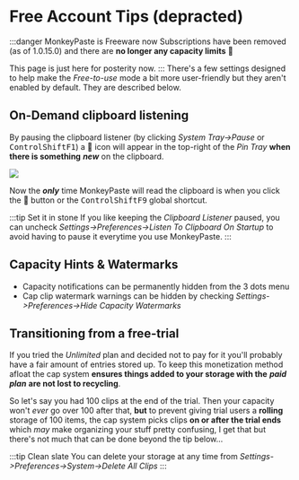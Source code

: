 # Free Account Tips (depracted)

:::danger MonkeyPaste is Freeware now
Subscriptions have been removed (as of 1.0.15.0) and there are **no longer any capacity limits** 🎉

This page is just here for posterity now.
:::
There's a few settings designed to help make the _Free-to-use_ mode a bit more user-friendly but they aren't enabled by default. They are described below.

## On-Demand clipboard listening

By pausing the clipboard listener (by clicking _System Tray->Pause_ or <kbd>Control</kbd><kbd>Shift</kbd><kbd>F1</kbd>) a 🎯 icon will appear in the top-right of the _Pin Tray_ **when there is something** **_new_** on the clipboard.

<p><img class="figure narrow" src={require('/img/free_acct_sug_bullseye_btn.png').default} /></p>

Now the **_only_** time MonkeyPaste will read the clipboard is when you click the 🎯 button or the <kbd>Control</kbd><kbd>Shift</kbd><kbd>F9</kbd> global shortcut.

:::tip Set it in stone
If you like keeping the _Clipboard Listener_ paused, you can uncheck _Settings->Preferences->Listen To Clipboard On Startup_ to avoid having to pause it everytime you use MonkeyPaste.
:::

## Capacity Hints & Watermarks

- Capacity notifications can be permanently hidden from the 3 dots menu
- Cap clip watermark warnings can be hidden by checking _Settings->Preferences->Hide Capacity Watermarks_

## Transitioning from a free-trial

If you tried the _Unlimited_ plan and decided not to pay for it you'll probably have a fair amount of entries stored up. To keep this monetization method afloat the cap system **ensures things added to your storage with the** **_paid plan_** **are not lost to recycling**.

So let's say you had 100 clips at the end of the trial. Then your capacity won't _ever_ go over 100 after that, **but** to prevent giving trial users a **rolling** storage of 100 items, the cap system picks clips **on or after the trial ends** which _may_ make organizing your stuff pretty confusing, I get that but there's not much that can be done beyond the tip below...

:::tip Clean slate
You can delete your storage at any time from _Settings->Preferences->System->Delete All Clips_
:::
